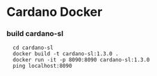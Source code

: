 # Cardano Docker 

### build cardano-sl

```
  cd cardano-sl
  docker build -t cardano-sl:1.3.0 .
  docker run -it -p 8090:8090 cardano-sl:1.3.0
  ping localhost:8090
```